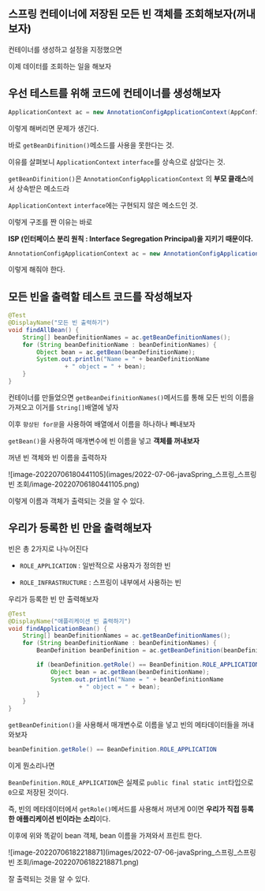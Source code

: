 ## 스프링 컨테이너에 저장된 모든 빈 객체를 조회해보자(꺼내보자)

컨테이너를 생성하고 설정을 지정했으면

이제 데이터를 조회하는 일을 해보자

## 우선 테스트를 위해 코드에 컨테이너를 생성해보자

```java
ApplicationContext ac = new AnnotationConfigApplicationContext(AppConfig.class);
```

이렇게 해버리면 문제가 생긴다.

바로 `getBeanDifinition()`메소드를 사용을 못한다는 것.

이유를 살펴보니 `ApplicationContext` `interface`를 상속으로 삼았다는 것.

`getBeanDifinition()`은 `AnnotationConfigApplicationContext` 의 **부모 클래스**에서 상속받은 메소드라

`ApplicationContext` `interface`에는 구현되지 않은 메소드인 것.

이렇게 구조를 짠 이유는 바로

**ISP (인터페이스 분리 원칙 : Interface Segregation Principal)을 지키기 때문이다.**

```java
AnnotationConfigApplicationContext ac = new AnnotationConfigApplicationContext(AppConfig.class);
```

이렇게 해줘야 한다.

## 모든 빈을 출력할 테스트 코드를 작성해보자

```java
@Test
@DisplayName("모든 빈 출력하기")
void findAllBean() {
    String[] beanDefinitionNames = ac.getBeanDefinitionNames();
    for (String beanDefinitionName : beanDefinitionNames) {
        Object bean = ac.getBean(beanDefinitionName);
        System.out.println("Name = " + beanDefinitionName
                + " object = " + bean);
    }
}
```

컨테이너를 만들었으면 `getBeanDeifinitionNames()`메서드를 통해 모든 빈의 이름을 가져오고 이거를 `String[]`배열에 넣자

이후 `향상된 for문`을 사용하여 배열에서 이름을 하나하나 빼내보자

`getBean()`을 사용하여 매개변수에 빈 이름을 넣고 **객체를 꺼내보자**

꺼낸 빈 객체와 빈 이름을 출력하자

![image-20220706180441105](images/2022-07-06-javaSpring_스프링_스프링 빈 조회/image-20220706180441105.png)

이렇게 이름과 객체가 출력되는 것을 알 수 있다.

## 우리가 등록한 빈 만을 출력해보자

빈은 총 2가지로 나누어진다

- `ROLE_APPLICATION` : 일반적으로 사용자가 정의한 빈 

- `ROLE_INFRASTRUCTURE` : 스프링이 내부에서 사용하는 빈

우리가 등록한 빈 만 출력해보자

```java
@Test
@DisplayName("애플리케이션 빈 출력하기")
void findApplicationBean() {
    String[] beanDefinitionNames = ac.getBeanDefinitionNames();
    for (String beanDefinitionName : beanDefinitionNames) {
        BeanDefinition beanDefinition = ac.getBeanDefinition(beanDefinitionName);

        if (beanDefinition.getRole() == BeanDefinition.ROLE_APPLICATION) {
            Object bean = ac.getBean(beanDefinitionName);
            System.out.println("Name = " + beanDefinitionName
                    + " object = " + bean);
        }
    }
}
```

`getBeanDefinition()`을 사용해서 매개변수로 이름을 넣고 빈의 메타데이터들을 꺼내와보자

```java
beanDefinition.getRole() == BeanDefinition.ROLE_APPLICATION
```

이게 뭔소리나면

`BeanDefinition.ROLE_APPLICATION`은 실제로 `public final static int`타입으로 `0`으로 저장된 것이다.

즉, 빈의 메타데이터에서 `getRole()`메서드를 사용해서 꺼낸게 0이면 **우리가 직접 등록한 애플리케이션 빈이라는 소리**이다.

이후에 위와 똑같이 bean 객체, bean 이름을 가져와서 프린트 한다.

![image-20220706182218871](images/2022-07-06-javaSpring_스프링_스프링 빈 조회/image-20220706182218871.png)

잘 출력되는 것을 알 수 있다.

## 
